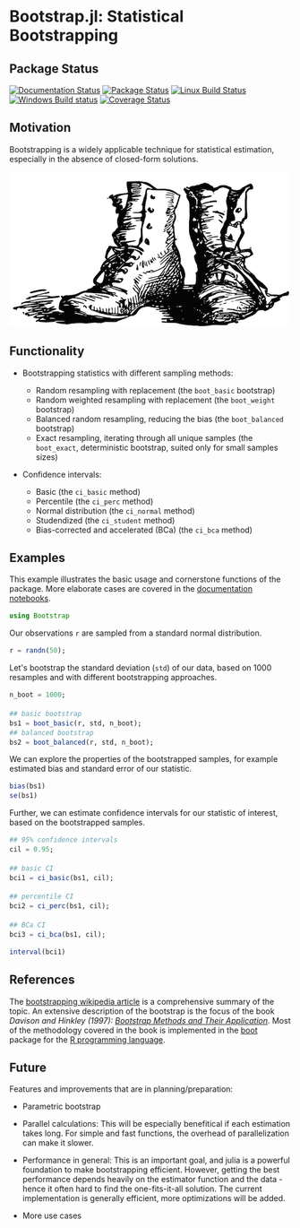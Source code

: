 # Bootstrap.jl: Statistical Bootstrapping

## Package Status

[![Documentation Status](https://readthedocs.org/projects/bootstrapjl/badge/?version=release)](http://bootstrapjl.readthedocs.org/en/release/)
[![Package Status](http://pkg.julialang.org/badges/Bootstrap_release.svg)](http://pkg.julialang.org/?pkg=Bootstrap&ver=release)
[![Linux Build Status](https://travis-ci.org/julian-gehring/Bootstrap.jl.svg?branch=release)](https://travis-ci.org/julian-gehring/Bootstrap.jl)
[![Windows Build status](https://ci.appveyor.com/api/projects/status/859sj436an6ikoey/branch/release?svg=true)](https://ci.appveyor.com/project/julian-gehring/bootstrap-jl/branch/release)
[![Coverage Status](https://coveralls.io/repos/julian-gehring/Bootstrap.jl/badge.svg?branch=release)](https://coveralls.io/r/julian-gehring/Bootstrap.jl?branch=release)


## Motivation

Bootstrapping is a widely applicable technique for statistical estimation,
especially in the absence of closed-form solutions.

![img](doc/bootstraps.png)


## Functionality

- Bootstrapping statistics with different sampling methods:
  - Random resampling with replacement (the `boot_basic` bootstrap)
  - Random weighted resampling with replacement (the `boot_weight` bootstrap)
  - Balanced random resampling, reducing the bias (the `boot_balanced` bootstrap)
  - Exact resampling, iterating through all unique samples (the `boot_exact`,
    deterministic bootstrap, suited only for small samples sizes)

- Confidence intervals:
  - Basic (the `ci_basic` method)
  - Percentile (the `ci_perc` method)
  - Normal distribution (the `ci_normal` method)
  - Studendized (the `ci_student` method)
  - Bias-corrected and accelerated (BCa) (the `ci_bca` method)


## Examples

This example illustrates the basic usage and cornerstone functions of the package.
More elaborate cases are covered in the [documentation notebooks](doc/notebooks.md).

```julia
using Bootstrap
```

Our observations `r` are sampled from a standard normal distribution.

```julia
r = randn(50);
```

Let's bootstrap the standard deviation (`std`) of our data, based on 1000
resamples and with different bootstrapping approaches.

```julia
n_boot = 1000;

## basic bootstrap
bs1 = boot_basic(r, std, n_boot);
## balanced bootstrap
bs2 = boot_balanced(r, std, n_boot);
```

We can explore the properties of the bootstrapped samples, for example estimated
bias and standard error of our statistic.

```julia
bias(bs1)
se(bs1)
```

Further, we can estimate confidence intervals for our statistic of interest,
based on the bootstrapped samples.

```julia
## 95% confidence intervals
cil = 0.95;

## basic CI
bci1 = ci_basic(bs1, cil);

## percentile CI
bci2 = ci_perc(bs1, cil);

## BCa CI
bci3 = ci_bca(bs1, cil);
```

```julia
interval(bci1)
```


## References

The [bootstrapping wikipedia article](https://en.wikipedia.org/wiki/Bootstrapping_(statistics))
is a comprehensive summary of the topic.  An extensive description of the
bootstrap is the focus of the book *Davison and Hinkley (1997):
[Bootstrap Methods and Their Application](http://statwww.epfl.ch/davison/BMA/)*.
Most of the methodology covered in the book is implemented in the
[boot](http://cran.r-project.org/web/packages/boot/index.html) package for the
[R programming language](http://www.r-project.org/).


## Future

Features and improvements that are in planning/preparation:

- Parametric bootstrap

- Parallel calculations: This will be especially benefitical if each estimation
  takes long.  For simple and fast functions, the overhead of parallelization
  can make it slower.

- Performance in general: This is an important goal, and julia is a powerful
  foundation to make bootstrapping efficient.  However, getting the best
  performance depends heavily on the estimator function and the data - hence it
  often hard to find the one-fits-it-all solution.  The current implementation
  is generally efficient, more optimizations will be added.

- More use cases
